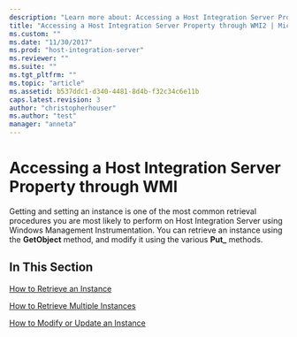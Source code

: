 ```yaml
---
description: "Learn more about: Accessing a Host Integration Server Property through WMI"
title: "Accessing a Host Integration Server Property through WMI2 | Microsoft Docs"
ms.custom: ""
ms.date: "11/30/2017"
ms.prod: "host-integration-server"
ms.reviewer: ""
ms.suite: ""
ms.tgt_pltfrm: ""
ms.topic: "article"
ms.assetid: b537ddc1-d340-4481-8d4b-f32c34c6e11b
caps.latest.revision: 3
author: "christopherhouser"
ms.author: "test"
manager: "anneta"
---
```

# Accessing a Host Integration Server Property through WMI
Getting and setting an instance is one of the most common retrieval procedures you are most likely to perform on Host Integration Server using Windows Management Instrumentation. You can retrieve an instance using the **GetObject** method, and modify it using the various **Put_** methods.  
  
## In This Section  
 [How to Retrieve an Instance](../core/how-to-retrieve-an-instance1.md)  
  
 [How to Retrieve Multiple Instances](../core/how-to-retrieve-multiple-instances1.md)  
  
 [How to Modify or Update an Instance](../core/how-to-modify-or-update-an-instance1.md)
